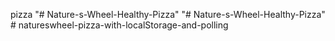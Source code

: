 pizza
"# Nature-s-Wheel-Healthy-Pizza" 
"# Nature-s-Wheel-Healthy-Pizza" 
#   n a t u r e s w h e e l - p i z z a - w i t h - l o c a l S t o r a g e - a n d - p o l l i n g  
 